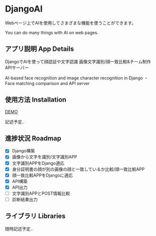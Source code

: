 # DjangoAI
Webページ上でAIを使用してさまざまな機能を使うことができます。

You can do many things with AI on web pages.

## アプリ説明 App Details

DjangoでAIを使って顔認証や文字認識
画像文字識別/顔一致比較&チーム制作APIサーバー

AI-based face recognition and image character recognition in Django ・Face matching comparison and API server

## 使用方法 Installation

[DEMO](https://hotkyou.pythonanywhere.com/)



記述予定..

## 進捗状況 Roadmap

- [x] Django構築
- [x] 画像から文字を識別/文字識別APP
- [x] 文字識別APPをDjango適応
- [x] 身分証明書の顔が別の画像の顔と一致しているか比較/顔一致比較APP
- [x] 顔一致比較APPをDjangoに適応
- [x] API構築
- [x] API出力
- [ ] 文字識別APPとPOST情報比較
- [ ] 診断結果出力

## ライブラリ Libraries

随時記述予定..
